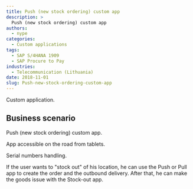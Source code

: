 ```yaml
---
title: Push (new stock ordering) custom app
description: >
  Push (new stock ordering) custom app
authors:
  - nype
categories:
  - Custom applications
tags:
  - SAP S/4HANA 1909
  - SAP Procure to Pay 
industries:
  - Telecommunication (Lithuania)
date: 2018-11-01
slug: Push-new-stock-ordering-custom-app
---
```


<!-- more -->

Custom application. 

## Business scenario

Push (new stock ordering) custom app.

App accessible on the road from tablets.

Serial numbers handling.

If the user wants to "stock out" of his location, he can use the Push or Pull app to create the order and the outbound delivery. After that, he can make the goods issue with the Stock-out app.






